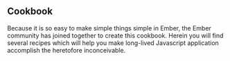 ## Cookbook

Because it is so easy to make simple things simple in Ember, the Ember
community has joined together to create this cookbook.  Herein you will
find several recipes which will help you make long-lived Javascript
application accomplish the heretofore inconceivable.
